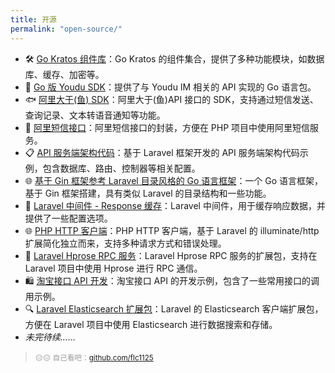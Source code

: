 ```yaml
---
title: 开源
permalink: "open-source/"
---
```


- 🛠️ [Go Kratos 组件库](https://github.com/go-kratos-ecosystem/components)：Go Kratos 的组件集合，提供了多种功能模块，如数据库、缓存、加密等。
- 🚀 [Go 版 Youdu SDK](https://github.com/addcnos/youdu)：提供了与 Youdu IM 相关的 API 实现的 Go 语言包。
- 🐟 [阿里大于(鱼) SDK](https://github.com/flc1125/alidayu)：阿里大于(鱼)API 接口的 SDK，支持通过短信发送、查询记录、文本转语音通知等功能。
- 💬 [阿里短信接口](https://github.com/flc1125/dysms)：阿里短信接口的封装，方便在 PHP 项目中使用阿里短信服务。
- 📋 [API 服务端架构代码](https://github.com/flc1125/ApiServer)：基于 Laravel 框架开发的 API 服务端架构代码示例，包含数据库、路由、控制器等相关配置。
- 🌐 [基于 Gin 框架参考 Laravel 目录风格的 Go 语言框架](https://github.com/flc1125/largin)：一个 Go 语言框架，基于 Gin 框架搭建，具有类似 Laravel 的目录结构和一些功能。
- 🎯 [Laravel 中间件 - Response 缓存](https://github.com/flc1125/laravel-middleware-cache-response)：Laravel 中间件，用于缓存响应数据，并提供了一些配置选项。
- 🌐 [PHP HTTP 客户端](https://github.com/flc1125/http)：PHP HTTP 客户端，基于 Laravel 的 illuminate/http 扩展简化独立而来，支持多种请求方式和错误处理。
- 📡 [Laravel Hprose RPC 服务](https://github.com/flc1125/laravel-hprose)：Laravel Hprose RPC 服务的扩展包，支持在 Laravel 项目中使用 Hprose 进行 RPC 通信。
- 🛍️ [淘宝接口 API 开发](https://github.com/flc1125/taobao-open-api)：淘宝接口 API 的开发示例，包含了一些常用接口的调用示例。
- 🔍 [Laravel Elasticsearch 扩展包](https://github.com/flc1125/laravel-elasticsearch)：Laravel 的 Elasticsearch 客户端扩展包，方便在 Laravel 项目中使用 Elasticsearch 进行数据搜索和存储。
- _未完待续……_

> <small style="color: #999;"> 😑😑 自己看吧：[github.com/flc1125](https://github.com/flc1125) </small>